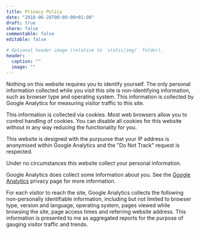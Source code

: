 ```yaml
---
title: Privacy Policy
date: "2018-06-28T00:00:00+01:00"
draft: true
share: false
commentable: false
editable: false

# Optional header image (relative to `static/img/` folder).
header:
  caption: ""
  image: ""
---
```



Nothing on this website requires you to identify yourself. The only personal information collected while you visit this site is non-identifying information, such as browser type and operating system. This information is collected by Google Analytics for measuring visitor traffic to this site.

This information is collected via cookies. Most web browsers allow you to control handling of cookies. You can disable all cookies for this website without in any way reducing the functionality for you.

This website is designed with the purpuose that your IP address is anonymised within Google Analytics and the "Do Not Track" request is respected.

Under no circumstances this website collect your personal information.

Google Analytics does collect some information about you. See the <a href="https://support.google.com/analytics/answer/6004245" target="_blanck">Google Analytics</a> privacy page for more information.

For each visitor to reach the site, Google Analytics collects the following non-personally identifiable information, including but not limited to browser type, version and language, operating system, pages viewed while browsing the site, page access times and referring website address. This information is presented to me as aggregated reports for the purpose of gauging visitor traffic and trends.
